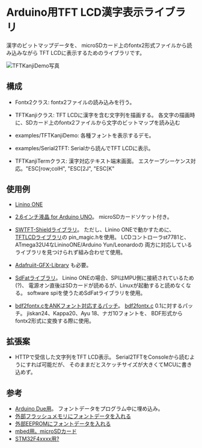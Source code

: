 # Arduino用TFT LCD漢字表示ライブラリ

漢字のビットマップデータを、
microSDカード上のfontx2形式ファイルから読み込みながら
TFT LCDに表示するためのライブラリです。

![TFTKanjiDemo写真](../img/TFTKanjiDemo.jpg)

## 構成
* Fontx2クラス: fontx2ファイルの読み込みを行う。
* TFTKanjiクラス: TFT LCDに漢字を含む文字列を描画する。
  各文字の描画時に、SDカード上のfontx2ファイルから文字のビットマップを読み込む

* examples/TFTKanjiDemo: 各種フォントを表示するデモ。
* examples/Serial2TFT: Serialから読んでTFT LCDに表示。
 * TFTKanjiTermクラス: 漢字対応テキスト端末画面。
   エスケープシーケンス対応。"ESC[row;colH", "ESC[2J", "ESC[K"

## 使用例
* [Linino ONE](https://www.switch-science.com/catalog/2152/)
* [2.6インチ液晶 for Arduino UNO](http://www.aitendo.com/product/9482)。
  microSDカードソケット付き。

* [SWTFT-Shieldライブラリ](https://github.com/Smoke-And-Wires/TFT-Shield-Example-Code)。
  ただし、Linino ONEで動かすために、
  [TFTLCDライブラリ](https://github.com/adafruit/TFTLCD-Library)の
  pin_magic.hを使用。
  LCDコントローラst7781と、ATmega32U4なLininoONE/Arduino Yun/Leonardoの
  両方に対応しているライブラリを見つけられず組み合わせて使用。
 * [Adafruiit-GFX-Library](https://github.com/adafruit/Adafruit-GFX-Library)
   も必要。
* [SdFatライブラリ](https://github.com/greiman/SdFat)。
  Linino ONEの場合、SPIはMPU側に接続されているため(?)、
  電源オン直後はSDカードが読めるが、Linuxが起動すると読めなくなる。
  software spiを使うためSdFatライブラリを使用。

* [bdf2fontx.cをANKフォント対応するパッチ](https://gist.github.com/deton/acf8f59e27b25d547bb1)。
  [bdf2fontx.c](http://www.wheel.gr.jp/~dai/fonts/fontx.html) 0.1に対するパッチ。
  jiskan24、Kappa20、Ayu 18、ナガ10フォントを、
  BDF形式からfontx2形式に変換する際に使用。

## 拡張案
* HTTPで受信した文字列をTFT LCD表示。
  Serial2TFTをConsoleから読むようにすれば可能だが、
  そのままだとスケッチサイズが大きくてMCUに書き込めず。

## 参考
* [Arduino Due用](http://projectc3.seesaa.net/article/366244240.html)。
  フォントデータをプログラム中に埋め込み。
* [外部フラッシュメモリにフォントデータを入れる](http://nuneno.cocolog-nifty.com/blog/2015/02/arduinorom-a11f.html)
* [外部EEPROMにフォントデータを入れる](http://nuneno.cocolog-nifty.com/blog/2014/01/arduinoi2ceepro.html)
* [mbed用。microSDカード](http://kanpapa.com/today/2011/11/mbed-16dotfont-vfd.html)
* [STM32F4xxxx用?](http://nemuisan.blog.bai.ne.jp/?search=fontx2)
